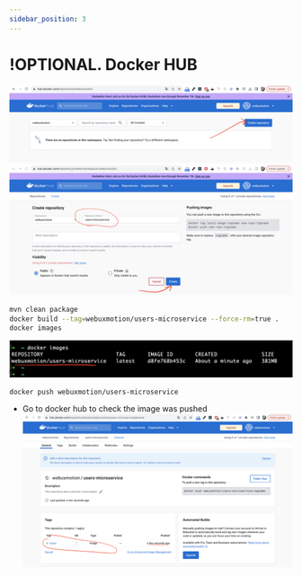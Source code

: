 ```yaml
---
sidebar_position: 3
---
```


# !OPTIONAL. Docker HUB


![](./img/docker-hub-create-repo-step-1.png)
![](./img/docker-hub-create-repo-step-2.png)

```bash
mvn clean package
docker build --tag=webuxmotion/users-microservice --force-rm=true .
docker images
```

![](./img/docker-hub-list-images.png)

```
docker push webuxmotion/users-microservice
```
- Go to docker hub to check the image was pushed
![](./img/docker-hub-pushed-image-check.png)